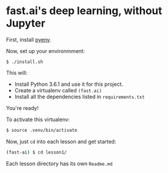 # fast.ai's deep learning, without Jupyter

First, install [pyenv](https://github.com/pyenv/pyenv).

Now, set up your environmment:

```
$ ./install.sh
```

This will:
* Install Python 3.6.1 and use it for this project.
* Create a virtualenv called `(fast.ai)`
* Install all the dependencies listed in `requirements.txt`

You're ready!

To activate this virtualenv:

```bash
$ source .venv/bin/activate
```

Now, just `cd` into each lesson and get started:

```bash
(fast-ai) $ cd lesson1/
```

Each lesson directory has its own `Readme.md`
